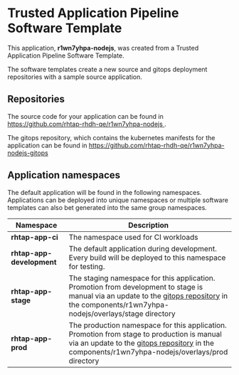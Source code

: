 # Trusted Application Pipeline Software Template

This application, **r1wn7yhpa-nodejs**, was created from a Trusted Application Pipeline Software Template.

The software templates create a new source and gitops deployment repositories with a sample source application. 

## Repositories

The source code for your application can be found in [https://github.com/rhtap-rhdh-qe/r1wn7yhpa-nodejs ](https://github.com/rhtap-rhdh-qe/r1wn7yhpa-nodejs ).
 
The gitops repository, which contains the kubernetes manifests for the application can be found in 
[https://github.com/rhtap-rhdh-qe/r1wn7yhpa-nodejs-gitops ](https://github.com/rhtap-rhdh-qe/r1wn7yhpa-nodejs-gitops ) 

## Application namespaces 

The default application will be found in the following namespaces. Applications can be deployed into unique namespaces or multiple software templates can also bet generated into the same group namespaces.  

|  Namespace   |  Description   |  
| -------- | -------- |
| **rhtap-app-ci** | The namespace used for CI workloads |
| **rhtap-app-development** | The default application during development. Every build will be deployed to this namespace for testing. |
| **rhtap-app-stage** | The staging namespace for this application. Promotion from development to stage is manual via an update to the [gitops repository](https://github.com/rhtap-rhdh-qe/r1wn7yhpa-nodejs-gitops ) in the components/r1wn7yhpa-nodejs/overlays/stage directory |
| **rhtap-app-prod** | The production namespace for this application. Promotion from stage to production is manual via an update to the [gitops repository](https://github.com/rhtap-rhdh-qe/r1wn7yhpa-nodejs-gitops ) in the components/r1wn7yhpa-nodejs/overlays/prod directory |